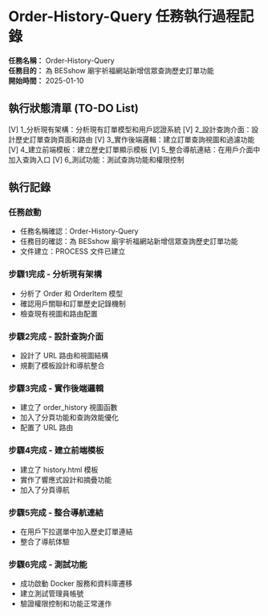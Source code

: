 # Order-History-Query 任務執行過程記錄

**任務名稱：** Order-History-Query  
**任務目的：** 為 BESshow 廟宇祈福網站新增信眾查詢歷史訂單功能  
**開始時間：** 2025-01-10  

## 執行狀態清單 (TO-DO List)

[V] 1_分析現有架構：分析現有訂單模型和用戶認證系統
[V] 2_設計查詢介面：設計歷史訂單查詢頁面和路由
[V] 3_實作後端邏輯：建立訂單查詢視圖和過濾功能
[V] 4_建立前端模板：建立歷史訂單顯示模板
[V] 5_整合導航連結：在用戶介面中加入查詢入口
[V] 6_測試功能：測試查詢功能和權限控制  

## 執行記錄

### 任務啟動
- 任務名稱確認：Order-History-Query
- 任務目的確認：為 BESshow 廟宇祈福網站新增信眾查詢歷史訂單功能
- 文件建立：PROCESS 文件已建立

### 步驟1完成 - 分析現有架構
- 分析了 Order 和 OrderItem 模型
- 確認用戶關聯和訂單歷史記錄機制
- 檢查現有視圖和路由配置

### 步驟2完成 - 設計查詢介面
- 設計了 URL 路由和視圖結構
- 規劃了模板設計和導航整合

### 步驟3完成 - 實作後端邏輯
- 建立了 order_history 視圖函數
- 加入了分頁功能和查詢效能優化
- 配置了 URL 路由

### 步驟4完成 - 建立前端模板
- 建立了 history.html 模板
- 實作了響應式設計和摘疊功能
- 加入了分頁導航

### 步驟5完成 - 整合導航連結
- 在用戶下拉選單中加入歷史訂單連結
- 整合了導航体驗

### 步驟6完成 - 測試功能
- 成功啟動 Docker 服務和資料庫遷移
- 建立測試管理員帳號
- 驗證權限控制和功能正常運作
